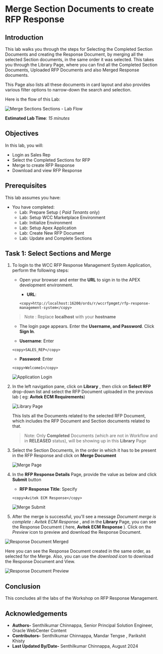 # Merge Section Documents to create RFP Response

## Introduction

This lab walks you through the steps for Selecting the Completed Section Documents and creating the Response Document, by merging all the selected Section documents, in the same order it was selected. This takes you through the Library Page, where you can find all the Completed Section Documents, Uploaded RFP Documents and also Merged Response documents.

This Page also lists all these documents in card layout and also provides various filter options to narrow-down the search and selection.

Here is the flow of this Lab:

  ![Merge Sections Sections - Lab Flow](./images/merge_sections_flow.png "Merge Sections - Lab Flow")

**Estimated Lab Time**: *15 minutes*

## Objectives

In this lab, you will:

* Login as Sales Rep
* Select the Completed Sections for RFP
* Merge to create RFP Response
* Download and view RFP Response

## Prerequisites

This lab assumes you have:

* You have completed:
  * Lab: Prepare Setup ( *Paid Tenants* only)
  * Lab: Setup WCC Marketplace Environment
  * Lab: Initialize Environment
  * Lab: Setup Apex Application
  * Lab: Create New RFP Document
  * Lab: Update and Complete Sections

## Task 1: Select Sections and Merge

1. To login to the WCC RFP Response Management System Application, perform the following steps:
   * Open your browser and enter the **URL** to sign in to the APEX development environment.

      * **URL**:

      ```text
      <copy>http://localhost:16200/ords/r/wccrfpmgmt/rfp-response-management-system</copy>
      ```

   > Note : Replace **localhost** with your **hostname**

   * The login page appears. Enter the **Username, and Password**. Click **Sign In**.

   * **Username**: Enter

    ```text
    <copy>SALES_REP</copy>
    ```

   * **Password**: Enter

    ```text
    <copy>Welcome1</copy>
    ```

   ![Application Login](images/merge_sections_task1_step1.png "Login to APEX Application")

2. In the left navigation pane, click on **Library** , then click on **Select RFP** drop-down list and select the RFP Document uploaded in the previous lab ( eg: **Avitek ECM Requirements**)

   ![Library Page](images/merge_sections_task1_step2.png "Library Page")

   This lists all the Documents related to the selected RFP Document, which includes the RFP Document and Section documents related to that.

   > Note: Only **Completed** Documents (which are not in Workflow and in **RELEASED** status), will be showing up in this **Library** Page

3. Select the Section Documents, in the order in which it has to be present in the RFP Response and click on **Merge Document**

   ![Merge Page](images/merge_sections_task1_step3.png "Merge Page")

4. In the **RFP Response Details** Page, provide the value as below and click **Submit** button

   * **RFP Response Title**: Specify

    ```text
    <copy>Avitek ECM Response</copy>
    ```

   ![Merge Submit](images/merge_sections_task1_step4.png "Merge Submit")

5. After the merge is successful, you'll see a message *Document merge is complete : Avitek ECM Response* , and in the **Library** Page, you can see the Response Document ( here, **Avitek ECM Response** ). Click on the *Preview* icon to preview and download the Response Document.

  ![Response Document Merged](images/merge_sections_task1_step5_1.png "Response Document Merged")

   Here you can see the Response Document created in the same order, as selected for the Merge. Also, you can use the *download icon* to download the Response Document and View.

   ![Response Document Preview](images/merge_sections_task1_step5_2.png "Response Document Preview")

## Conclusion

This concludes all the labs of the Workshop on RFP Response Management.

## Acknowledgements

* **Authors-** Senthilkumar Chinnappa, Senior Principal Solution Engineer, Oracle WebCenter Content
* **Contributors-** Senthilkumar Chinnappa, Mandar Tengse , Parikshit Khisty
* **Last Updated By/Date-** Senthilkumar Chinnappa, August 2024
